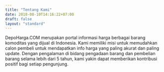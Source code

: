 ```yaml
---
title: "Tentang Kami"
date: 2018-08-10T14:16:22+07:00
draft: false
layout: "standard"
---
```


DepoHarga.COM merupakan portal informasi harga berbagai barang komoditas yang dijual di Indonesia. Kami memiliki misi untuk memudahkan calon pembeli untuk mendapatkan info harga yang paling akurat dan paling update. Dengan pengalaman di bidang pengadaan barang dan pembelian barang selama lebih dari 5 tahun, kami yakin dapat memberikan kontribusi positif bagi setiap pengunjung.

